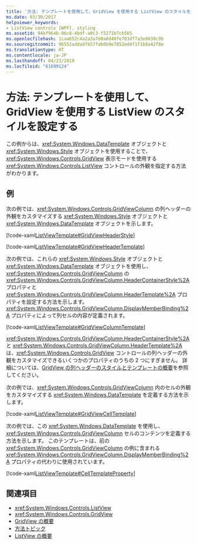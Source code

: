 ```yaml
---
title: '方法: テンプレートを使用して、GridView を使用する ListView のスタイルを設定する'
ms.date: 03/30/2017
helpviewer_keywords:
- ListView controls [WPF], styling
ms.assetid: 94bf964b-96c8-4bdf-a0c3-f5271b7cb565
ms.openlocfilehash: 1caa652c4a2a3a7d0a8d40fe703df7a3e8038c9b
ms.sourcegitcommit: 9b552addadfb57fab0b9e7852ed4f1f1b8a42f8e
ms.translationtype: HT
ms.contentlocale: ja-JP
ms.lasthandoff: 04/23/2019
ms.locfileid: "61699124"
---
```

# <a name="how-to-use-templates-to-style-a-listview-that-uses-gridview"></a>方法: テンプレートを使用して、GridView を使用する ListView のスタイルを設定する
この例からは、<xref:System.Windows.DataTemplate> オブジェクトと <xref:System.Windows.Style> オブジェクトを使用することで、<xref:System.Windows.Controls.GridView> 表示モードを使用する <xref:System.Windows.Controls.ListView> コントロールの外観を指定する方法がわかります。  
  
## <a name="example"></a>例  
 次の例では、<xref:System.Windows.Controls.GridViewColumn> の列ヘッダーの外観をカスタマイズする <xref:System.Windows.Style> オブジェクトと <xref:System.Windows.DataTemplate> オブジェクトを示します。  
  
 [!code-xaml[ListViewTemplate#GridViewHeaderStyle](~/samples/snippets/csharp/VS_Snippets_Wpf/ListViewTemplate/CS/window1.xaml#gridviewheaderstyle)]  
  
 [!code-xaml[ListViewTemplate#GridViewHeaderTemplate](~/samples/snippets/csharp/VS_Snippets_Wpf/ListViewTemplate/CS/window1.xaml#gridviewheadertemplate)]  
  
 次の例では、これらの <xref:System.Windows.Style> オブジェクトと <xref:System.Windows.DataTemplate> オブジェクトを使用し、<xref:System.Windows.Controls.GridViewColumn> の <xref:System.Windows.Controls.GridViewColumn.HeaderContainerStyle%2A> プロパティと <xref:System.Windows.Controls.GridViewColumn.HeaderTemplate%2A> プロパティを設定する方法を示します。 <xref:System.Windows.Controls.GridViewColumn.DisplayMemberBinding%2A> プロパティによって列セルの内容が定義されます。  
  
 [!code-xaml[ListViewTemplate#GridViewColumnTemplate](~/samples/snippets/csharp/VS_Snippets_Wpf/ListViewTemplate/CS/window1.xaml#gridviewcolumntemplate)]  
  
 <xref:System.Windows.Controls.GridViewColumn.HeaderContainerStyle%2A> と <xref:System.Windows.Controls.GridViewColumn.HeaderTemplate%2A> は、<xref:System.Windows.Controls.GridView> コントロールの列ヘッダーの外観をカスタマイズできるいくつかのプロパティのうちの 2 つにすぎません。 詳細については、[GridView の列ヘッダーのスタイルとテンプレートの概要](gridview-column-header-styles-and-templates-overview.md)を参照してください。  
  
 次の例では、<xref:System.Windows.Controls.GridViewColumn> 内のセルの外観をカスタマイズする <xref:System.Windows.DataTemplate> を定義する方法を示します。  
  
 [!code-xaml[ListViewTemplate#GridViewCellTemplate](~/samples/snippets/csharp/VS_Snippets_Wpf/ListViewTemplate/CS/window1.xaml#gridviewcelltemplate)]  
  
 次の例では、この <xref:System.Windows.DataTemplate> を使用し、<xref:System.Windows.Controls.GridViewColumn> セルのコンテンツを定義する方法を示します。 このテンプレートは、前の <xref:System.Windows.Controls.GridViewColumn> の例に含まれる <xref:System.Windows.Controls.GridViewColumn.DisplayMemberBinding%2A> プロパティの代わりに使用されています。  
  
 [!code-xaml[ListViewTemplate#CellTemplateProperty](~/samples/snippets/csharp/VS_Snippets_Wpf/ListViewTemplate/CS/window1.xaml#celltemplateproperty)]  
  
## <a name="see-also"></a>関連項目

- <xref:System.Windows.Controls.ListView>
- <xref:System.Windows.Controls.GridView>
- [GridView の概要](gridview-overview.md)
- [方法トピック](listview-how-to-topics.md)
- [ListView の概要](listview-overview.md)
